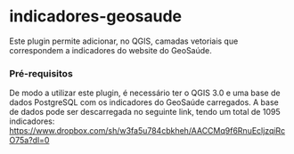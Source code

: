 # indicadores-geosaude
Este plugin permite adicionar, no QGIS, camadas vetoriais que correspondem a indicadores do website do GeoSaúde.

### Pré-requisitos
De modo a utilizar este plugin, é necessário ter o QGIS 3.0 e uma base de dados PostgreSQL com os indicadores do GeoSaúde carregados.
A base de dados pode ser descarregada no seguinte link, tendo um total de 1095 indicadores: https://www.dropbox.com/sh/w3fa5u784cbkheh/AACCMq9f6RnuEcljzqiRcO75a?dl=0
